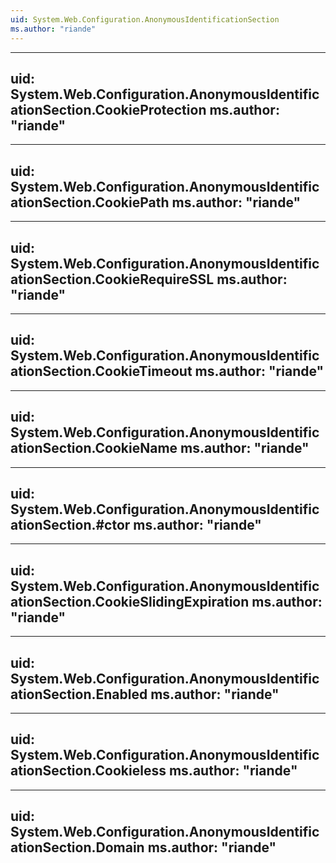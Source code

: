 ```yaml
---
uid: System.Web.Configuration.AnonymousIdentificationSection
ms.author: "riande"
---
```


---
uid: System.Web.Configuration.AnonymousIdentificationSection.CookieProtection
ms.author: "riande"
---

---
uid: System.Web.Configuration.AnonymousIdentificationSection.CookiePath
ms.author: "riande"
---

---
uid: System.Web.Configuration.AnonymousIdentificationSection.CookieRequireSSL
ms.author: "riande"
---

---
uid: System.Web.Configuration.AnonymousIdentificationSection.CookieTimeout
ms.author: "riande"
---

---
uid: System.Web.Configuration.AnonymousIdentificationSection.CookieName
ms.author: "riande"
---

---
uid: System.Web.Configuration.AnonymousIdentificationSection.#ctor
ms.author: "riande"
---

---
uid: System.Web.Configuration.AnonymousIdentificationSection.CookieSlidingExpiration
ms.author: "riande"
---

---
uid: System.Web.Configuration.AnonymousIdentificationSection.Enabled
ms.author: "riande"
---

---
uid: System.Web.Configuration.AnonymousIdentificationSection.Cookieless
ms.author: "riande"
---

---
uid: System.Web.Configuration.AnonymousIdentificationSection.Domain
ms.author: "riande"
---

